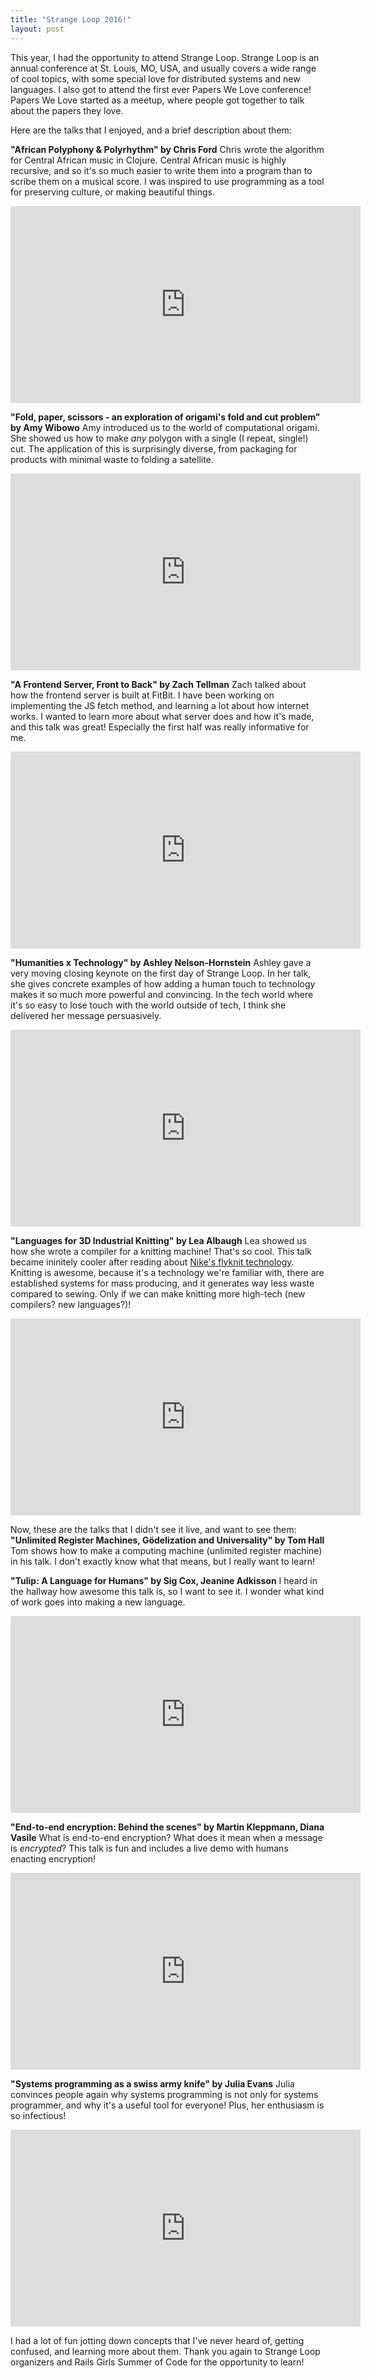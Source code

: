 ```yaml
---
title: "Strange Loop 2016!"
layout: post
---
```


This year, I had the opportunity to attend Strange Loop. Strange Loop is an annual conference at St. Louis, MO, USA, and usually covers a wide range of cool topics, with some special love for distributed systems and new languages. I also got to attend the first ever Papers We Love conference! Papers We Love started as a meetup, where people got together to talk about the papers they love.

Here are the talks that I enjoyed, and a brief description about them:

**"African Polyphony & Polyrhythm" by Chris Ford**
Chris wrote the algorithm for Central African music in Clojure. Central African music is highly recursive, and so it's so much easier to write them into a program than to scribe them on a musical score. I was inspired to use programming as a tool for preserving culture, or making beautiful things.
<iframe width="560" height="315" src="https://www.youtube.com/embed/EK4qctJOMaU" frameborder="0" allowfullscreen></iframe>

**"Fold, paper, scissors - an exploration of origami's fold and cut problem" by Amy Wibowo**
Amy introduced us to the world of computational origami. She showed us how to make *any* polygon with a single (I repeat, single!) cut. The application of this is surprisingly diverse, from packaging for products with minimal waste to folding a satellite.
<iframe width="560" height="315" src="https://www.youtube.com/embed/V5p3FBwGHnY" frameborder="0" allowfullscreen></iframe>

**"A Frontend Server, Front to Back" by Zach Tellman**
Zach talked about how the frontend server is built at FitBit. I have been working on implementing the JS fetch method, and learning a lot about how internet works. I wanted to learn more about what server does and how it's made, and this talk was great! Especially the first half was really informative for me.
<iframe width="560" height="315" src="https://www.youtube.com/embed/_1rh_s1WmRA" frameborder="0" allowfullscreen></iframe>

**"Humanities x Technology" by Ashley Nelson-Hornstein**
Ashley gave a very moving closing keynote on the first day of Strange Loop. In her talk, she gives concrete examples of how adding a human touch to technology makes it so much more powerful and convincing. In the tech world where it's so easy to lose touch with the world outside of tech, I think she delivered her message persuasively.
<iframe width="560" height="315" src="https://www.youtube.com/embed/fNe1i7nVbXI" frameborder="0" allowfullscreen></iframe>

**"Languages for 3D Industrial Knitting" by Lea Albaugh**
Lea showed us how she wrote a compiler for a knitting machine! That's so cool. This talk became ininitely cooler after reading about [Nike's flyknit technology](http://ntlk.net/2016/09/18/why-flyknit-is-really-cool/). Knitting is awesome, because it's a technology we're familiar with, there are established systems for mass producing, and it generates way less waste compared to sewing. Only if we can make knitting more high-tech (new compilers? new languages?)!
<iframe width="560" height="315" src="https://www.youtube.com/embed/02h74L1PmaU" frameborder="0" allowfullscreen></iframe>

Now, these are the talks that I didn't see it live, and want to see them:
**"Unlimited Register Machines, Gödelization and Universality" by Tom Hall**
Tom shows how to make a computing machine (unlimited register machine) in his talk. I don't exactly know what that means, but I really want to learn!

**"Tulip: A Language for Humans" by Sig Cox, Jeanine Adkisson**
I heard in the hallway how awesome this talk is, so I want to see it. I wonder what kind of work goes into making a new language.
<iframe width="560" height="315" src="https://www.youtube.com/embed/7Q-UwjgZ0q4" frameborder="0" allowfullscreen></iframe>

**"End-to-end encryption: Behind the scenes" by Martin Kleppmann, Diana Vasile**
What is end-to-end encryption? What does it mean when a message is *encrypted*? This talk is fun and includes a live demo with humans enacting encryption!
<iframe width="560" height="315" src="https://www.youtube.com/embed/oRZoeDRACrY" frameborder="0" allowfullscreen></iframe>

**"Systems programming as a swiss army knife" by Julia Evans**
Julia convinces people again why systems programming is not only for systems programmer, and why it's a useful tool for everyone! Plus, her enthusiasm is so infectious!
<iframe width="560" height="315" src="https://www.youtube.com/embed/HfD9IMZ9rKY" frameborder="0" allowfullscreen></iframe>

I had a lot of fun jotting down concepts that I've never heard of, getting confused, and learning more about them. Thank you again to Strange Loop organizers and Rails Girls Summer of Code for the opportunity to learn!
